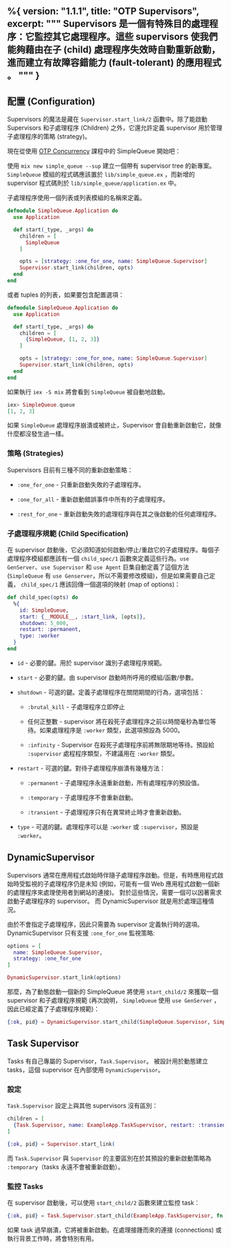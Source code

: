 %{
  version: "1.1.1",
  title: "OTP Supervisors",
  excerpt: """
  Supervisors 是一個有特殊目的處理程序：它監控其它處理程序。這些 supervisors 使我們能夠藉由在子 (child) 處理程序失效時自動重新啟動，進而建立有故障容錯能力 (fault-tolerant) 的應用程式 。
  """
}
---

## 配置 (Configuration)

Supervisors 的魔法是藏在 `Supervisor.start_link/2` 函數中。除了能啟動 Supervisors 和子處理程序 (Children) 之外，它還允許定義 supervisor 用於管理子處理程序的策略 (strategy)。

現在從使用 [OTP Concurrency](/zh-hant/lessons/advanced/otp_concurrency) 課程中的 SimpleQueue 開始吧：

使用 `mix new simple_queue --sup` 建立一個帶有 supervisor tree 的新專案。`SimpleQueue` 模組的程式碼應該置於 `lib/simple_queue.ex` ，而新增的 supervisor 程式碼則於 `lib/simple_queue/application.ex` 中。

子處理程序使用一個列表或列表模組的名稱來定義。

```elixir
defmodule SimpleQueue.Application do
  use Application

  def start(_type, _args) do
    children = [
      SimpleQueue
    ]

    opts = [strategy: :one_for_one, name: SimpleQueue.Supervisor]
    Supervisor.start_link(children, opts)
  end
end
```

或者 tuples 的列表，如果要包含配置選項：

```elixir
defmodule SimpleQueue.Application do
  use Application

  def start(_type, _args) do
    children = [
      {SimpleQueue, [1, 2, 3]}
    ]

    opts = [strategy: :one_for_one, name: SimpleQueue.Supervisor]
    Supervisor.start_link(children, opts)
  end
end
```

如果執行 `iex -S mix` 將會看到 `SimpleQueue` 被自動地啟動。

```elixir
iex> SimpleQueue.queue
[1, 2, 3]
```

如果 `SimpleQueue` 處理程序崩潰或被終止，Supervisor 會自動重新啟動它，就像什麼都沒發生過一樣。

### 策略 (Strategies)

Supervisors 目前有三種不同的重新啟動策略：

+ `:one_for_one` - 只重新啟動失敗的子處理程序。

+ `:one_for_all` - 重新啟動錯誤事件中所有的子處理程序。

+ `:rest_for_one` - 重新啟動失敗的處理程序與在其之後啟動的任何處理程序。

### 子處理程序規範 (Child Specification)

在 supervisor 啟動後，它必須知道如何啟動/停止/重啟它的子處理程序。每個子處理程序模組都應該有一個 `child_spec/1` 函數來定義這些行為。`use GenServer`、`use Supervisor` 和 `use Agent` 巨集自動定義了這個方法 (`SimpleQueue` 有 `use Genserver`，所以不需要修改模組)，但是如果需要自己定義， `child_spec/1` 應該回傳一個選項的映射 (map of options)：

```elixir
def child_spec(opts) do
  %{
    id: SimpleQueue,
    start: {__MODULE__, :start_link, [opts]},
    shutdown: 5_000,
    restart: :permanent,
    type: :worker
  }
end
```

+ `id` - 必要的鍵。用於 supervisor 識別子處理程序規範。

+ `start` - 必要的鍵。由 supervisor 啟動時所呼用的模組/函數/參數。

+ `shutdown` - 可選的鍵。定義子處理程序在關閉期間的行為，選項包括：

  + `:brutal_kill` - 子處理程序立即停止

  + 任何正整數 -  supervisor 將在殺死子處理程序之前以時間毫秒為單位等待。如果處理程序是 `:worker` 類型，此選項預設為 5000。

  + `:infinity` - Supervisor 在殺死子處理程序前將無限期地等待。預設給 `:supervisor` 處程程序類型，不建議用在 `:worker` 類型。

+ `restart` - 可選的鍵。對待子處理程序崩潰有幾種方法：

  + `:permanent` - 子處理程序永遠重新啟動，所有處理程序的預設值。

  + `:temporary` - 子處理程序不會重新啟動。

  + `:transient` - 子處理程序只有在異常終止時才會重新啟動。

+ `type` - 可選的鍵。處理程序可以是 `:worker` 或 `:supervisor`，預設是 `:worker`。

## DynamicSupervisor

Supervisors 通常在應用程式啟始時伴隨子處理程序啟動。但是，有時應用程式啟始時受監視的子處理程序仍是未知 (例如，可能有一個 Web 應用程式啟動一個新的處理程序來處理使用者到網站的連接)。
對於這些情況，需要一個可以因著需求啟動子處理程序的 supervisor。 而 DynamicSupervisor 就是用於處理這種情況。

由於不會指定子處理程序，因此只需要為 supervisor 定義執行時的選項。DynamicSupervisor 只有支援 `:one_for_one` 監視策略:

```elixir
options = [
  name: SimpleQueue.Supervisor,
  strategy: :one_for_one
]

DynamicSupervisor.start_link(options)
```

那麼，為了動態啟動一個新的 SimpleQueue 將使用 `start_child/2` 來獲取一個 supervisor 和子處理程序規範 (再次說明， `SimpleQueue` 使用 `use GenServer` ，因此已經定義了子處理程序規範)：

```elixir
{:ok, pid} = DynamicSupervisor.start_child(SimpleQueue.Supervisor, SimpleQueue)
```

## Task Supervisor

Tasks 有自己專屬的 Supervisor，`Task.Supervisor`。
被設計用於動態建立 tasks，這個 supervisor 在內部使用 `DynamicSupervisor`。

### 設定

`Task.Supervisor` 設定上與其他 supervisors 沒有區別：

```elixir
children = [
  {Task.Supervisor, name: ExampleApp.TaskSupervisor, restart: :transient}
]

{:ok, pid} = Supervisor.start_link(
```

而 `Task.Supervisor` 與 `Supervisor` 的主要區別在於其預設的重新啟動策略為 `:temporary`（tasks 永遠不會被重新啟動）。

### 監控 Tasks

在 supervisor 啟動後，可以使用 `start_child/2` 函數來建立監控 task：

```elixir
{:ok, pid} = Task.Supervisor.start_child(ExampleApp.TaskSupervisor, fn -> background_work end)
```

如果 task 過早崩潰，它將被重新啟動。在處理接踵而來的連接 (connections) 或執行背景工作時，將會特別有用。
